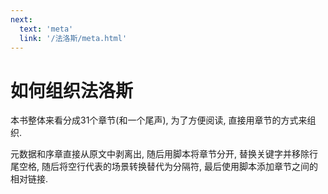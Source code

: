 ```yaml
---
next:
  text: 'meta'
  link: '/法洛斯/meta.html'
---
```


# 如何组织法洛斯

本书整体来看分成31个章节(和一个尾声), 为了方便阅读, 直接用章节的方式来组织.

元数据和序章直接从原文中剥离出, 随后用脚本将章节分开, 替换关键字并移除行尾空格, 随后将空行代表的场景转换替代为分隔符, 最后使用脚本添加章节之间的相对链接.
